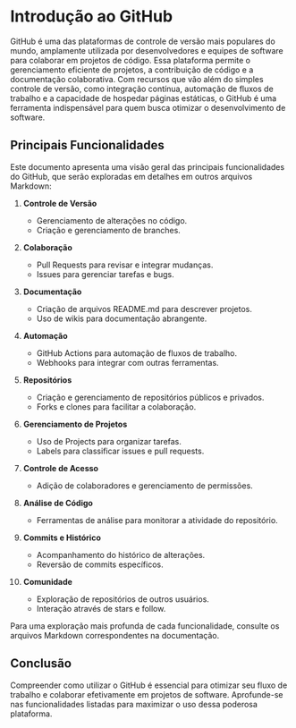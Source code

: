 # Introdução ao GitHub

GitHub é uma das plataformas de controle de versão mais populares do mundo, amplamente utilizada por desenvolvedores e equipes de software para colaborar em projetos de código. Essa plataforma permite o gerenciamento eficiente de projetos, a contribuição de código e a documentação colaborativa. Com recursos que vão além do simples controle de versão, como integração contínua, automação de fluxos de trabalho e a capacidade de hospedar páginas estáticas, o GitHub é uma ferramenta indispensável para quem busca otimizar o desenvolvimento de software.

## Principais Funcionalidades

Este documento apresenta uma visão geral das principais funcionalidades do GitHub, que serão exploradas em detalhes em outros arquivos Markdown:

1. **Controle de Versão**
   - Gerenciamento de alterações no código.
   - Criação e gerenciamento de branches.

2. **Colaboração**
   - Pull Requests para revisar e integrar mudanças.
   - Issues para gerenciar tarefas e bugs.

3. **Documentação**
   - Criação de arquivos README.md para descrever projetos.
   - Uso de wikis para documentação abrangente.

4. **Automação**
   - GitHub Actions para automação de fluxos de trabalho.
   - Webhooks para integrar com outras ferramentas.

5. **Repositórios**
   - Criação e gerenciamento de repositórios públicos e privados.
   - Forks e clones para facilitar a colaboração.

6. **Gerenciamento de Projetos**
   - Uso de Projects para organizar tarefas.
   - Labels para classificar issues e pull requests.

7. **Controle de Acesso**
   - Adição de colaboradores e gerenciamento de permissões.

8. **Análise de Código**
   - Ferramentas de análise para monitorar a atividade do repositório.

9. **Commits e Histórico**
   - Acompanhamento do histórico de alterações.
   - Reversão de commits específicos.

10. **Comunidade**
    - Exploração de repositórios de outros usuários.
    - Interação através de stars e follow.

Para uma exploração mais profunda de cada funcionalidade, consulte os arquivos Markdown correspondentes na documentação.

## Conclusão

Compreender como utilizar o GitHub é essencial para otimizar seu fluxo de trabalho e colaborar efetivamente em projetos de software. Aprofunde-se nas funcionalidades listadas para maximizar o uso dessa poderosa plataforma.

